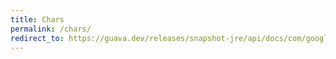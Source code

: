 ```yaml
---
title: Chars
permalink: /chars/
redirect_to: https://guava.dev/releases/snapshot-jre/api/docs/com/google/common/primitives/Chars.html
---
```

